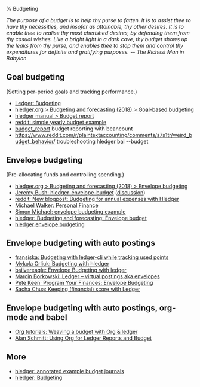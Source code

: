 % Budgeting

*The purpose of a budget is to help thy purse to fatten.
It is to assist thee to have thy necessities, and insofar as attainable, thy other desires.
It is to enable thee to realise thy most cherished desires, by defending them from thy casual wishes.
Like a bright light in a dark cave, thy budget shows up the leaks from thy purse,
and enables thee to stop them and control thy expenditures for definite and gratifying purposes.
-- The Richest Man in Babylon*

## Goal budgeting

(Setting per-period goals and tracking performance.)

- [Ledger: Budgeting](http://www.ledger-cli.org/3.0/doc/ledger3.html#Budgeting)
- [hledger.org > Budgeting and forecasting (2018) > Goal-based budgeting](https://hledger.org/budgeting-and-forecasting.html#goal-based-budgeting)
- [hledger manual > Budget report](https://hledger.org/hledger.html#budget-report)
- [reddit: simple yearly budget example](https://www.reddit.com/r/plaintextaccounting/comments/e5sl1m/advice_on_projectionsforecasts/)
- [budget_report](https://github.com/sulemankm/budget_report) budget reporting with beancount
- https://www.reddit.com/r/plaintextaccounting/comments/s7s1tr/weird_budget_behavior/ troubleshooting hledger bal --budget

## Envelope budgeting

(Pre-allocating funds and controlling spending.)

- [hledger.org > Budgeting and forecasting (2018) > Envelope budgeting](https://hledger.org/budgeting-and-forecasting.html#envelope-budgeting)
- [Jeremy Bush: hledger-envelope-budget](https://github.com/zombor/hledger-envelope-budget) ([discussion](https://www.reddit.com/r/plaintextaccounting/comments/r4ah79/envelope_budgeting_in_hledger_without_virtuals/))
- [reddit: New blogpost: Budgeting for annual expenses with Hledger](https://www.reddit.com/r/plaintextaccounting/comments/l9aiup/new_blogpost_budgeting_for_annual_expenses_with/)
- [Michael Walker: Personal Finance](https://memo.barrucadu.co.uk/personal-finance.html)
- [Simon Michael: envelope budgeting example](https://gist.github.com/simonmichael/a1addcb652da4e78b183)
- [hledger: Budgeting and forecasting: Envelope budget](https://hledger.org/budgeting-and-forecasting.html#envelope-budget)
- [hledger envelope budgeting](<https://github.com/zombor/hledger-envelope-budget>)

## Envelope budgeting with auto postings

- [fransiska: Budgeting with ledger-cli while tracking used points](https://fransiska.github.io/ledger/2019/10/24/ledger-budget-point) <!-- 2019/10/24 -->
- [Mykola Orliuk: Budgeting with hledger](https://gist.github.com/ony/bbec599c0893e676b772559909b81de6) <!-- 2017/1/14 -->
- [bsilvereagle: Envelope Budgeting with ledger](https://frdmtoplay.com/envelope-budgeting-with-ledger) <!-- 2016/10/28 -->
- [Marcin Borkowski: Ledger – virtual postings aka envelopes](http://mbork.pl/2016-07-18_Ledger_–_virtual_postings_aka_envelopes) <!-- 2016/7/18 -->
- [Pete Keen: Program Your Finances: Envelope Budgeting](https://www.petekeen.net/program-your-finances-envelope-budgeting) <!-- 2015/4/7 -->
- [Sacha Chua: Keeping (financial) score with Ledger](http://sachachua.com/blog/2014/11/keeping-financial-score-ledger/) <!-- 2014/11/27 -->

## Envelope budgeting with auto postings, org-mode and babel

- [Org tutorials: Weaving a budget with Org & ledger](http://orgmode.org/worg/org-tutorials/weaving-a-budget.html)
- [Alan Schmitt: Using Org for Ledger Reports and Budget](http://alan.petitepomme.net/tips/ledger_and_org.html)

## More

- [hledger: annotated example budget journals](https://github.com/simonmichael/hledger/tree/master/examples/budgeting)
- [hledger: Budgeting](https://hledger.org/budgeting.html)


